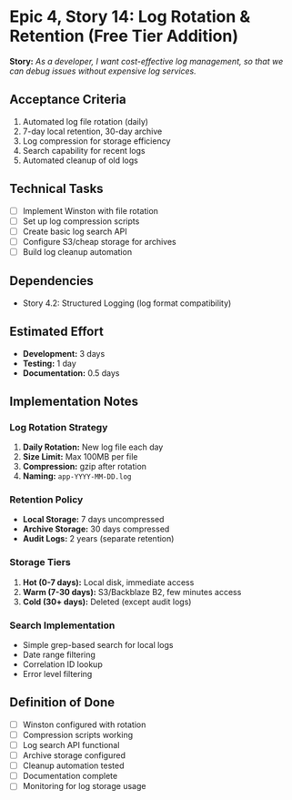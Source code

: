# Epic 4, Story 14: Log Rotation & Retention (Free Tier Addition)

**Story:** *As a developer, I want cost-effective log management, so that we can debug issues without expensive log services.*

## Acceptance Criteria

1. Automated log file rotation (daily)
2. 7-day local retention, 30-day archive
3. Log compression for storage efficiency
4. Search capability for recent logs
5. Automated cleanup of old logs

## Technical Tasks

- [ ] Implement Winston with file rotation
- [ ] Set up log compression scripts
- [ ] Create basic log search API
- [ ] Configure S3/cheap storage for archives
- [ ] Build log cleanup automation

## Dependencies

- Story 4.2: Structured Logging (log format compatibility)

## Estimated Effort

- **Development:** 3 days
- **Testing:** 1 day
- **Documentation:** 0.5 days

## Implementation Notes

### Log Rotation Strategy
1. **Daily Rotation:** New log file each day
2. **Size Limit:** Max 100MB per file
3. **Compression:** gzip after rotation
4. **Naming:** `app-YYYY-MM-DD.log`

### Retention Policy
- **Local Storage:** 7 days uncompressed
- **Archive Storage:** 30 days compressed
- **Audit Logs:** 2 years (separate retention)

### Storage Tiers
1. **Hot (0-7 days):** Local disk, immediate access
2. **Warm (7-30 days):** S3/Backblaze B2, few minutes access
3. **Cold (30+ days):** Deleted (except audit logs)

### Search Implementation
- Simple grep-based search for local logs
- Date range filtering
- Correlation ID lookup
- Error level filtering

## Definition of Done

- [ ] Winston configured with rotation
- [ ] Compression scripts working
- [ ] Log search API functional
- [ ] Archive storage configured
- [ ] Cleanup automation tested
- [ ] Documentation complete
- [ ] Monitoring for log storage usage